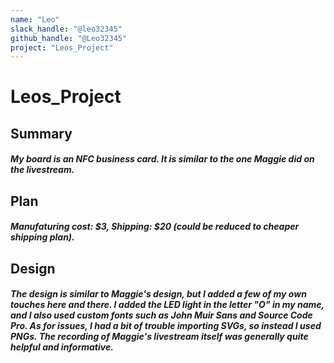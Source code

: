 ```yaml
---
name: "Leo"
slack_handle: "@leo32345"
github_handle: "@Leo32345"
project: "Leos_Project"
---
```


# Leos_Project
## Summary
##### My board is an NFC business card. It is similar to the one Maggie did on the livestream. 

## Plan
##### Manufaturing cost: $3, Shipping: $20 (could be reduced to cheaper shipping plan).

## Design
##### The design is similar to Maggie's design, but I added a few of my own touches here and there. I added the LED light in the letter "O" in my name, and I also used custom fonts such as John Muir Sans and Source Code Pro. As for issues, I had a bit of trouble importing SVGs, so instead I used PNGs. The recording of Maggie's livestream itself was generally quite helpful and informative.
